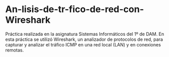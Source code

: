 # An-lisis-de-tr-fico-de-red-con-Wireshark
Práctica realizada en la asignatura Sistemas Informáticos del 1º de DAM. En esta práctica se utilizó Wireshark, un analizador de protocolos de red, para capturar y analizar el tráfico ICMP en una red local (LAN) y en conexiones remotas.
